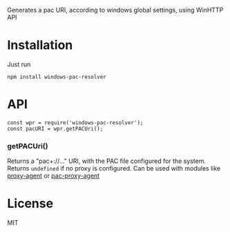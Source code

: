 Generates a pac URI, according to windows global settings, using WinHTTP API

Installation
============

Just run

	npm install windows-pac-resolver

API
===
	const wpr = require('windows-pac-resolver');
	const pacURI = wpr.getPACUri();

### getPACUri()
Returns a "pac+<protocol>://..." URI, with the PAC file configured for the system. Returns `undefined` if no proxy is configured.
Can be used with modules like [proxy-agent](https://www.npmjs.com/package/proxy-agent) or [pac-proxy-agent](https://www.npmjs.com/package/pac-proxy-agent)

License
=======

MIT

